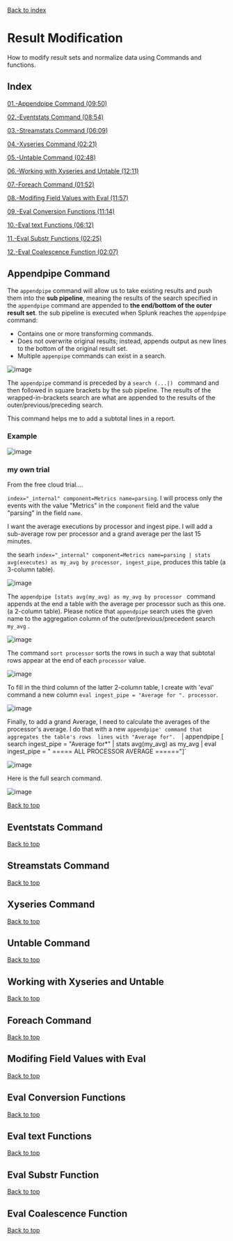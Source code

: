 [Back to index](README.md)
# Result Modification
How to modify result sets and normalize data using Commands and functions.

## Index
[01.-Appendpipe Command (09:50)](#appendpipe-command)

[02.-Eventstats Command (08:54)](#eventstats-command)

[03.-Streamstats Command (06:09)](#streamstats-command)

[04.-Xyseries Command (02:21)](#Xyseries-command)

[05.-Untable Command (02:48)](#untable-command)

[06.-Working with Xyseries and Untable (12:11)](#working-with-xyseries-and-untable)

[07.-Foreach Command (01:52)](#foreach-command)

[08.-Modifing Field Values with Eval (11:57)](#modifing-field-values-with-eval)

[09.-Eval Conversion Functions (11:14)](#eval-conversion-functions)

[10.-Eval text Functions (06:12)](#eval-text-functions)

[11.-Eval Substr Functions (02:25)](#eval-substr-function)

[12.-Eval Coalescence Function (02:07)](#eval-coalescence-function)



## Appendpipe Command
The `appendpipe` command will allow us to take existing results and push them into the **sub pipeline**, meaning the results of the search specified in the `appendpipe` command are appended to **the end/bottom of the outer result set**. the sub pipeline is executed when Splunk reaches the `appendpipe` command:
  - Contains one or more transforming commands.
  - Does not overwrite original results; instead, appends output as new lines to the bottom of the original result set.
  - Multiple `appenpipe` commands can exist in a search.

![image](https://github.com/luismiguelcasadodiaz/splunk/assets/19540140/3d8aaae3-5760-4b7b-bdb2-34241e2500b4)

The `appendpipe` command is preceded by a `search (...|) ` command and then followed in square brackets by the sub pipeline. The results of the wrapped-in-brackets search are what are appended to the results of the outer/previous/preceding search.

This command helps me to add a subtotal lines in a report.

### Example

![image](https://github.com/luismiguelcasadodiaz/splunk/assets/19540140/bf0f46a0-4878-4951-bd6f-5c4bf0f29b58)


### my own trial
From the free cloud trial....

`index="_internal" component=Metrics name=parsing`. I will process only the events with the value "Metrics" in the `component` field and the value "parsing" in the field `name`.

I want the average executions by processor and ingest pipe. I will add a sub-average  row per processor and a grand average per the last 15 minutes.

the searh `index="_internal" component=Metrics name=parsing | stats avg(executes) as my_avg by processor, ingest_pipe`, produces this table (a 3-column table).

![image](https://github.com/luismiguelcasadodiaz/splunk/assets/19540140/0d75c0c7-1545-477b-9b19-7f55a4467cf6)

The `appendpipe [stats avg(my_avg) as my_avg by processor ` command appends at the end a table with the average per processor such as this one. (a 2-column table). Please notice that `appendpipe` search uses the given name to the aggregation column of the outer/previous/precedent search `my_avg` .

![image](https://github.com/luismiguelcasadodiaz/splunk/assets/19540140/05f74164-9cc1-49cb-ad34-41d9ce2f9fe8)

The command `sort processor` sorts the rows in such a way that subtotal rows appear at the end of each `processor` value.

![image](https://github.com/luismiguelcasadodiaz/splunk/assets/19540140/5b230c9d-9391-4389-a521-05bc8470a63e)

To fill in the third column of the latter 2-column table, I create with 'eval' command  a new column `eval ingest_pipe = "Average for ". processor`.

![image](https://github.com/luismiguelcasadodiaz/splunk/assets/19540140/1216eca3-4058-4e37-899f-ef5445ac3240)

Finally, to add a grand Average, I need to calculate the averages of the processor's average. I do that with a new `appendpipe' command that aggregates the table's rows  lines with "Average for". 
`| appendpipe [ search ingest_pipe = "Average for*" | stats avg(my_avg) as my_avg | eval ingest_pipe = " ===== ALL PROCESSOR AVERAGE ======"]`

![image](https://github.com/luismiguelcasadodiaz/splunk/assets/19540140/32f08e79-928d-4a5e-94c1-a6ca8f480038)

Here is the full search command.

![image](https://github.com/luismiguelcasadodiaz/splunk/assets/19540140/c3a59e71-c752-4ad4-8b7f-2406319afc99)



[Back to top](#index)

## Eventstats Command

[Back to top](#index)

## Streamstats Command

[Back to top](#index)

## Xyseries Command

[Back to top](#index)

## Untable Command

[Back to top](#index)

## Working with Xyseries and Untable

[Back to top](#index)

## Foreach Command

[Back to top](#index)

## Modifing Field Values with Eval

[Back to top](#index)

## Eval Conversion Functions

[Back to top](#index)

## Eval text Functions

[Back to top](#index)

## Eval Substr Function

[Back to top](#index)

## Eval Coalescence Function

[Back to top](#index)

